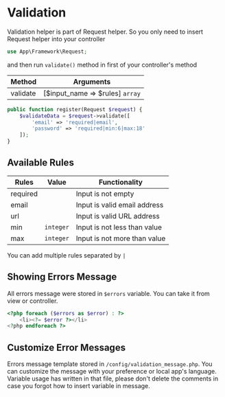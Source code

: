 # Validation

Validation helper is part of Request helper. So you only need to insert Request helper into your controller

```php
use App\Framework\Request;
```

and then run `validate()` method in first of your controller's method

|Method|Arguments|
|------|---------|
|validate|[$input_name => $rules] `array`|

```php
public function register(Request $request) {
    $validateData = $request->validate([
        'email' => 'required|email',
        'password' => 'required|min:6|max:18'
    ]);
}
```

## Available Rules

|Rules|Value|Functionality|
|-----|-----|-------------|
|required||Input is not empty|
|email||Input is valid email address|
|url||Input is valid URL address|
|min|`integer`|Input is not less than value|
|max|`integer`|Input is not more than value|

You can add multiple rules separated by `|`

## Showing Errors Message

All errors message were stored in `$errors` variable. You can take it from view or controller.

```php
<?php foreach ($errors as $error) : ?>
    <li><?= $error ?></li>
<?php endforeach ?>
```

## Customize Error Messages

Errors message template stored in `/config/validation_message.php`. You can customize the message with your preference or local app's language. Variable usage has written in that file, please don't delete the comments in case you forgot how to insert variable in message.